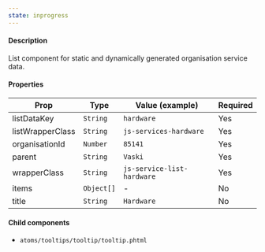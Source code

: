 ```yaml
---
state: inprogress
---
```


#### Description

List component for static and dynamically generated organisation service data.

#### Properties

| Prop             | Type       | Value (example)            | Required |
| ---------------- | ---------- | -------------------------- | -------- |
| listDataKey      | `String`   | `hardware`                 | Yes      |
| listWrapperClass | `String`   | `js-services-hardware`     | Yes      |
| organisationId   | `Number`   | `85141`                    | Yes      |
| parent           | `String`   | `Vaski`                    | Yes      |
| wrapperClass     | `String`   | `js-service-list-hardware` | Yes      |
| items            | `Object[]` | -                          | No       |
| title            | `String`   | `Hardware`                 | No       |

#### Child components

- `atoms/tooltips/tooltip/tooltip.phtml`
